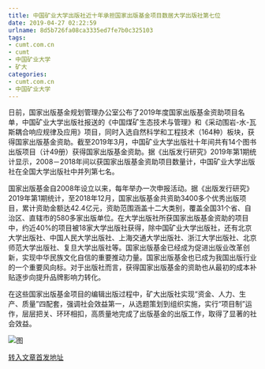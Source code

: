 ```yaml
---
title: 中国矿业大学出版社近十年承担国家出版基金项目数居大学出版社第七位
date: 2019-04-27 02:22:59
urlname: 8d5b726fa08ca3335ed7fe7b0c325103
tags: 
- cumt.com.cn
- cumt
- 中国矿业大学
- 矿大
categories:
- cumt.com.cn
- 中国矿业大学
---
```


日前，国家出版基金规划管理办公室公布了2019年度国家出版基金资助项目名单，中国矿业大学出版社报送的《中国煤矿生态技术与管理》和《采动围岩-水-瓦斯耦合响应规律及应用》项目，同时入选自然科学和工程技术（164种）板块，获得国家出版基金资助。截至2019年3月，中国矿业大学出版社十年间共有14个图书出版项目（计49册）获得国家出版基金资助。据《出版发行研究》2019年第1期统计显示，2008－2018年间以获国家出版基金资助项目数量计，中国矿业大学出版社在全国大学出版社中并列第七名。

国家出版基金自2008年设立以来，每年举办一次申报活动。据《出版发行研究》2019年第1期统计，至2018年12月，国家出版基金共资助3400多个优秀出版项目，累计资助金额达42.4亿元，资助范围涵盖十二大类别，覆盖全国31个省、自治区、直辖市的580多家出版单位。在大学出版社所获国家出版基金资助的项目中，约近40%的项目被18家大学出版社获得，除中国矿业大学出版社，还有北京大学出版社、中国人民大学出版社、上海交通大学出版社、浙江大学出版社、北京师范大学出版社、复旦大学出版社等。国家出版基金已经成为促进出版业改革创新，实现中华民族文化自信的重要推动力量。国家出版基金也已成为我国出版行业的一个重要风向标。对于出版社而言，获得国家出版基金的资助也从最初的成本补贴逐步向提升品牌影响力转化。

在这些国家出版基金项目的编辑出版过程中，矿大出版社实现“资金、人力、生产、质量”四配套，强调社会效益第一，从选题策划到组织实施，实行“项目制”运作，层层把关、环环相扣，高质量地完成了出版基金的出版工作，取得了显著的社会效益。

![图](http://xwzx.cumt.edu.cn/_upload/article/images/ef/d5/f4e836444d24a5dcd0b48b6460b0/a0193652-414c-4b8b-9904-8d6d9ac1315e.png)

[转入文章首发地址](http://xwzx.cumt.edu.cn/e6/3f/c513a517695/page.htm)